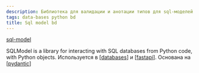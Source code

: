 ```yaml
---
description: Библиотека для валидации и анотации типов для sql-моделей в python
tags: data-bases python bd
title: Sql model bd
---
```

[sql-model](https://github.com/tiangolo/sqlmodel)

SQLModel is a library for interacting with SQL databases from Python code, with Python objects. Используется в [[databases]] и [[fastapi]]. Основана на [[pydantic]]

[//begin]: # "Autogenerated link references for markdown compatibility"
[databases]: databases "Databases python"
[fastapi]: fastapi "Fastapi"
[pydantic]: pydantic "Pydantic"
[//end]: # "Autogenerated link references"